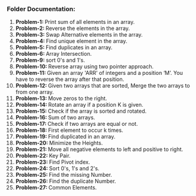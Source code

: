 <h3>Folder Documentation: </h3>
<ol>
    <li><b>Problem-1: </b>Print sum of all elements in an array.</li>
    <li><b>Problem-2: </b>Reverse the elements in the array.</li>
    <li><b>Problem-3: </b>Swap Alternative elements in the array.</li>
    <li><b>Problem-4: </b>Find unique element in the array.</li>
    <li><b>Problem-5: </b>Find duplicates in an array.</li>
    <li><b>Problem-6: </b>Array Intersection.</li>
    <li><b>Problem-9: </b>sort 0's and 1's.</li>
    <li><b>Problem-10: </b>Reverse array using two pointer approach.</li>
    <li><b>Problem-11: </b>Given an array 'ARR' of integers and a position ‘M’. You have to reverse the array after that position.</li>
    <li><b>Problem-12: </b>Given two arrays that are sorted, Merge the two arrays to from one array.</li>
    <li><b>Problem-13: </b>Move zeros to the right.</li>
    <li><b>Problem-14: </b>Rotate an array if a position K is given.</li>
    <li><b>Problem-15: </b>Check if the array is sorted and rotated.</li>
    <li><b>Problem-16: </b>Sum of two arrays.</li>
    <li><b>Problem-17: </b>Check if two arrays are equal or not.</li>
    <li><b>Problem-18: </b>First element to occur k times.</li>
    <li><b>Problem-19: </b>Find duplicated in an array.</li>
    <li><b>Problem-20: </b>Minimize the Heights.</li>
    <li><b>Problem-21: </b>Move all negative elements to left and positive to right.</li>
    <li><b>Problem-22: </b>Key Pair.</li>
    <li><b>Problem-23: </b>Find Pivot index.</li>
    <li><b>Problem-24: </b>Sort 0's, 1's and 2's.</li>
    <li><b>Problem-25: </b>Find the missing Number.</li>
    <li><b>Problem-26: </b>Find the duplicate Number.</li>
    <li><b>Problem-27: </b>Common Elements.</li>
</ol>
